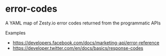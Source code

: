 # error-codes
A YAML map of Zesty.io error codes returned from the programmatic APIs


Examples
* https://developers.facebook.com/docs/marketing-api/error-reference
* https://developer.twitter.com/en/docs/basics/response-codes
